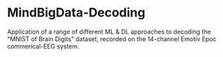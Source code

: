 # MindBigData-Decoding
Application of a range of different ML &amp; DL approaches to decoding the "MNIST of Brain Digits" dataset, recorded on the 14-channel Emotiv Epoc commerical-EEG system.
